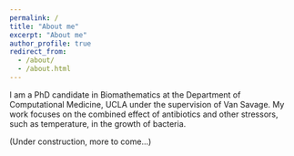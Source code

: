 ```yaml
---
permalink: /
title: "About me"
excerpt: "About me"
author_profile: true
redirect_from: 
  - /about/
  - /about.html
---
```


I am a PhD candidate in Biomathematics at the Department of Computational Medicine, UCLA under the supervision of Van Savage. My work focuses on the combined effect of antibiotics and other stressors, such as temperature, in the growth of bacteria.

(Under construction, more to come...)
